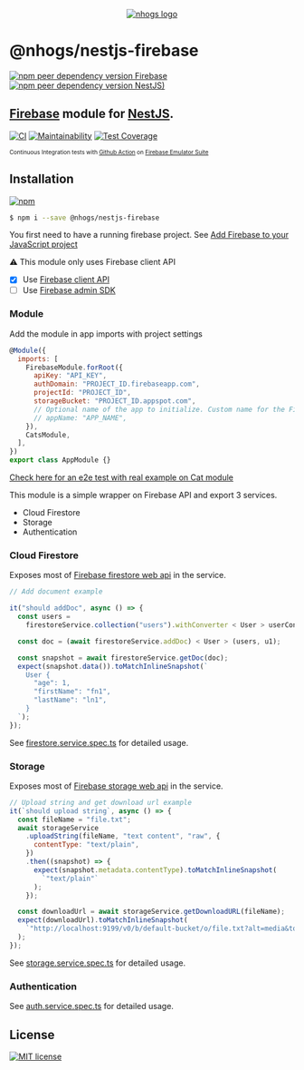 <p align="center">
  <a href="https://github.com/Nhogs"><img alt="nhogs logo" src="https://nhogs.com/nhogs_192.png"></a>
</p>

# @nhogs/nestjs-firebase

[![npm peer dependency version Firebase](https://img.shields.io/npm/dependency-version/@nhogs/nestjs-firebase/peer/firebase?label=Firebase&logo=firebase)](https://firebase.google.com/)
[![npm peer dependency version NestJS)](https://img.shields.io/npm/dependency-version/@nhogs/nestjs-firebase/peer/@nestjs/core?label=Nestjs&logo=nestjs&logoColor=e0234e)](https://github.com/nestjs/nest)

## [Firebase](https://firebase.google.com/) module for [NestJS](https://github.com/nestjs/nest).

[![CI](https://github.com/nhogs/nestjs-firebase/actions/workflows/ci.yml/badge.svg)](https://github.com/Nhogs/nestjs-firebase/actions/workflows/ci.yml)
[![Maintainability](https://api.codeclimate.com/v1/badges/356bd937ca8b2e7b8d96/maintainability)](https://codeclimate.com/github/Nhogs/nestjs-firebase/maintainability)
[![Test Coverage](https://api.codeclimate.com/v1/badges/356bd937ca8b2e7b8d96/test_coverage)](https://codeclimate.com/github/Nhogs/nestjs-firebase/test_coverage)

<font size="1">Continuous Integration tests with [Github Action](https://github.com/Nhogs/nestjs-firebase/actions/workflows/ci.yml) on [Firebase Emulator Suite](https://firebase.google.com/docs/emulator-suite) </font>

## Installation

[![npm](https://img.shields.io/npm/v/@nhogs/nestjs-firebase?label=%40nhogs%2Fnestjs-firebase&logo=npm)](https://www.npmjs.com/package/@nhogs/nestjs-firebase)

```bash
$ npm i --save @nhogs/nestjs-firebase
```

You first need to have a running firebase project.
See [Add Firebase to your JavaScript project](https://firebase.google.com/docs/web/setup)

:warning: This module only uses Firebase client API 
- [x] Use [Firebase client API](https://firebase.google.com/docs/web/setup)
- [ ] Use [Firebase admin SDK](https://firebase.google.com/docs/admin/setup) 
 
### Module

Add the module in app imports with project settings

```javascript
@Module({
  imports: [
    FirebaseModule.forRoot({
      apiKey: "API_KEY",
      authDomain: "PROJECT_ID.firebaseapp.com",
      projectId: "PROJECT_ID",
      storageBucket: "PROJECT_ID.appspot.com",
      // Optional name of the app to initialize. Custom name for the Firebase App. The default value is "[DEFAULT]"
      // appName: "APP_NAME",
    }),
    CatsModule,
  ],
})
export class AppModule {}
```

[Check here for an e2e test with real example on Cat module](e2e/src)

This module is a simple wrapper on Firebase API and export 3 services.

- Cloud Firestore
- Storage
- Authentication

### Cloud Firestore

Exposes most of [Firebase firestore web api](https://firebase.google.com/docs/firestore) in the service.

```javascript
// Add document example

it("should addDoc", async () => {
  const users =
    firestoreService.collection("users").withConverter < User > userConverter;

  const doc = (await firestoreService.addDoc) < User > (users, u1);

  const snapshot = await firestoreService.getDoc(doc);
  expect(snapshot.data()).toMatchInlineSnapshot(`
    User {
      "age": 1,
      "firstName": "fn1",
      "lastName": "ln1",
    }
  `);
});
```

See [firestore.service.spec.ts](lib/service/firestore/firestore.service.spec.ts) for detailed usage.

### Storage

Exposes most of [Firebase storage web api](https://firebase.google.com/docs/storage/web/start) in the service.

```javascript
// Upload string and get download url example
it(`should upload string`, async () => {
  const fileName = "file.txt";
  await storageService
    .uploadString(fileName, "text content", "raw", {
      contentType: "text/plain",
    })
    .then((snapshot) => {
      expect(snapshot.metadata.contentType).toMatchInlineSnapshot(
        `"text/plain"`
      );
    });

  const downloadUrl = await storageService.getDownloadURL(fileName);
  expect(downloadUrl).toMatchInlineSnapshot(
    `"http://localhost:9199/v0/b/default-bucket/o/file.txt?alt=media&token=86739ce5-a96e-41ad-b807-e05b12e36516"`
  );
});
```

See [storage.service.spec.ts](lib/service/storage/storage.service.spec.ts) for detailed usage.

### Authentication

See [auth.service.spec.ts](lib/service/auth/auth.service.spec.ts) for detailed usage.

## License

[![MIT license](https://img.shields.io/github/license/nhogs/nestjs-firebase)](LICENSE)
